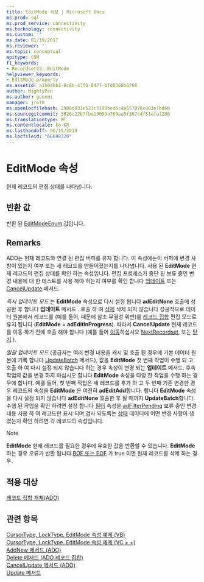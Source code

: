 ```yaml
---
title: EditMode 속성 | Microsoft Docs
ms.prod: sql
ms.prod_service: connectivity
ms.technology: connectivity
ms.custom: ''
ms.date: 01/19/2017
ms.reviewer: ''
ms.topic: conceptual
apitype: COM
f1_keywords:
- Recordset15::EditMode
helpviewer_keywords:
- EditMode property
ms.assetid: a1b04bb2-8c8b-47f9-8477-bfd0368b6f68
author: MightyPen
ms.author: genemi
manager: jroth
ms.openlocfilehash: 2988d031e523c5199bed6c4a557078c803e7bd6b
ms.sourcegitcommit: 3026c22b7fba19059a769ea5f367c4f51efaf286
ms.translationtype: MT
ms.contentlocale: ko-KR
ms.lasthandoff: 06/15/2019
ms.locfileid: "66698320"
---
```

# <a name="editmode-property"></a>EditMode 속성
현재 레코드의 편집 상태를 나타냅니다.  
  
## <a name="return-value"></a>반환 값  
 반환 된 [EditModeEnum](../../../ado/reference/ado-api/editmodeenum.md) 값입니다.  
  
## <a name="remarks"></a>Remarks  
 ADO는 현재 레코드와 연결 된 편집 버퍼를 유지 합니다. 이 속성에는이 버퍼에 변경 사항이 있는지 여부 또는 새 레코드를 만들어졌는지를 나타냅니다. 사용 된 **EditMode** 현재 레코드의 편집 상태를 확인 하는 속성입니다. 편집 프로세스가 중단 된 보류 중인 변경 내용에 대 한 테스트를 사용 해야 하는지 여부를 확인 합니다 [업데이트](../../../ado/reference/ado-api/update-method.md) 또는 [CancelUpdate](../../../ado/reference/ado-api/cancelupdate-method-ado.md) 메서드.  
  
 *즉시 업데이트 모드* 는 **EditMode** 속성으로 다시 설정 됩니다 **adEditNone** 호출에 성공한 후 합니다 **업데이트** 메서드 . 호출 하 여 [삭제](../../../ado/reference/ado-api/delete-method-ado-recordset.md) 삭제 되지 않습니다 성공적으로 데이터 원본에서 레코드를 (예를 들어, 때문에 참조 무결성 위반)를 [레코드 집합](../../../ado/reference/ado-api/recordset-object-ado.md) 편집 모드로 유지 됩니다 (**EditMode** = **adEditInProgress**). 따라서 **CancelUpdate** 현재 레코드를 이동 하기 전에 호출 해야 합니다 (예를 들어 [이동](../../../ado/reference/ado-api/move-method-ado.md)하십시오 [NextRecordset](../../../ado/reference/ado-api/nextrecordset-method-ado.md), 또는 [닫기](../../../ado/reference/ado-api/close-method-ado.md) ).  
  
 *일괄 업데이트 모드* (공급자는 여러 변경 내용을 캐시 및 호출 된 경우에 기본 데이터 원본에 기록 합니다 [UpdateBatch](../../../ado/reference/ado-api/updatebatch-method.md) 메서드), 값을 **EditMode**  첫 번째 작업이 수행 되 고 호출 하 여 다시 설정 되지 않습니다 하는 경우 속성이 변경 되는 **업데이트** 메서드. 후속 작업의 값을 변경 하지 마십시오 합니다 **EditMode** 속성을 다양 한 작업을 수행 하는 경우에 합니다. 예를 들어, 첫 번째 작업은 새 레코드를 추가 하 고 두 번째 기존 변경한 경우 레코드의 속성을 **EditMode** 은 여전히 **adEditAdd**합니다. 합니다 **EditMode** 속성을 다시 설정 되지 않습니다 **adEditNone** 호출한 후 될 때까지 **UpdateBatch**합니다. 수행 된 작업을 확인 하려면 설정 합니다 [필터](../../../ado/reference/ado-api/filter-property.md) 속성을 [adFilterPending](../../../ado/reference/ado-api/filtergroupenum.md) 보류 중인 변경 내용 사용 하 여 레코드만 표시 되며 검사 되도록는 [상태](../../../ado/reference/ado-api/status-property-ado-recordset.md) 데이터에 어떤 변경 사항이 생겼는지 확인 하려면 각 레코드의 속성입니다.  
  
> [!NOTE]
>  **EditMode** 현재 레코드를 필요한 경우에 유효한 값을 반환할 수 있습니다. **EditMode** 하는 경우 오류가 반환 됩니다 [BOF 또는 EOF](../../../ado/reference/ado-api/bof-eof-properties-ado.md) 가 true 이면 현재 레코드를 삭제 하는 경우.  
  
## <a name="applies-to"></a>적용 대상  
 [레코드 집합 개체(ADO)](../../../ado/reference/ado-api/recordset-object-ado.md)  
  
## <a name="see-also"></a>관련 항목  
 [CursorType, LockType, EditMode 속성 예제 (VB)](../../../ado/reference/ado-api/cursortype-locktype-and-editmode-properties-example-vb.md)   
 [CursorType, LockType, EditMode 속성 예제 (VC + +)](../../../ado/reference/ado-api/cursortype-locktype-and-editmode-properties-example-vc.md)   
 [AddNew 메서드 (ADO)](../../../ado/reference/ado-api/addnew-method-ado.md)   
 [Delete 메서드 (ADO 레코드 집합)](../../../ado/reference/ado-api/delete-method-ado-recordset.md)   
 [CancelUpdate 메서드 (ADO)](../../../ado/reference/ado-api/cancelupdate-method-ado.md)   
 [Update 메서드](../../../ado/reference/ado-api/update-method.md)

